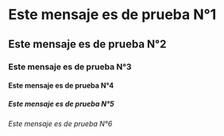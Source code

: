 # Este mensaje es de prueba N°1
## Este mensaje es de prueba N°2
### Este mensaje es de prueba N°3
#### Este mensaje es de prueba N°4
##### Este mensaje es de prueba N°5
###### Este mensaje es de prueba N°6
